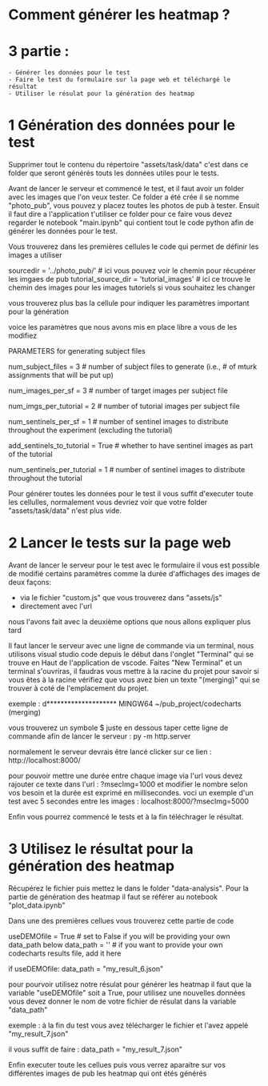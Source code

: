 # Comment générer les heatmap ?

# 3 partie : 
    - Générer les données pour le test
    - Faire le test du formulaire sur la page web et téléchargé le résultat
    - Utiliser le résulat pour la génération des heatmap


# 1 Génération des données pour le test

Supprimer tout le contenu du répertoire "assets/task/data" c'est dans ce folder que seront générés touts les données utiles pour le tests.

Avant de lancer le serveur et commencé le test, et il faut avoir un folder avec les images que l'on veux tester. Ce folder a été crée il se nomme "photo_pub", vous pouvez y placez toutes les photos de pub à tester. Ensuit il faut dire a l'application t'utiliser ce folder pour ce faire vous devez regarder le notebook "main.ipynb" qui contient tout le code python afin de générer les données pour le test.

Vous trouverez dans les premières cellules le code qui permet de définir les images a utiliser 

sourcedir = '../photo_pub/' # ici vous pouvez voir le chemin pour récupérer les imgaes de pub
tutorial_source_dir = 'tutorial_images' # ici ce trouve le chemin des images pour les images tutoriels si vous souhaitez les changer 

vous trouverez plus bas la cellule pour indiquer les paramètres important pour la génération 


voice les paramètres que nous avons mis en place libre a vous de les modifiez

PARAMETERS for generating subject files

num_subject_files = 3     # number of subject files to generate (i.e., # of mturk assignments that will be put up)    

num_images_per_sf = 3    # number of target images per subject file 

num_imgs_per_tutorial = 2 # number of tutorial images per subject file

num_sentinels_per_sf = 1  # number of sentinel images to distribute throughout the experiment (excluding the tutorial)

add_sentinels_to_tutorial = True # whether to have sentinel images as part of the tutorial

num_sentinels_per_tutorial = 1   # number of sentinel images to distribute throughout the tutorial

Pour générer toutes les données pour le test il vous suffit d'executer toute les cellulles, normalement vous devriez voir que votre folder "assets/task/data" n'est plus vide.

# 2 Lancer le tests sur la page web 

Avant de lancer le serveur pour le test avec le formulaire il vous est possible de modifié certains paramètres comme la durée d'affichages des images de deux façons:
 - via le fichier "custom.js" que vous trouverez dans "assets/js"
 - directement avec l'url

nous l'avons fait avec la deuxième options que nous allons expliquer plus tard

Il faut lancer le serveur avec une ligne de commande via un terminal, nous utilisons visual studio code depuis le début dans l'onglet "Terminal" qui se trouve en Haut de l'application de vscode. Faites "New Terminal" et un terminal s'ouvriras, il faudras vous mettre à la racine du projet pour savoir si vous êtes à la racine vérifiez que vous avez bien un texte "(merging)"
qui se trouver à coté de l'emplacement du projet.

exemple : d******************** MINGW64 ~/pub_project/codecharts (merging)


vous trouverez un symbole $ juste en dessous taper cette ligne de commande afin de lancer le serveur : py -m http.server

normalement le serveur devrais être lancé clicker sur ce lien : http://localhost:8000/

pour pouvoir mettre une durée entre chaque image via l'url vous devez rajouter ce texte dans l'url : ?msecImg=1000
et modifier le nombre selon vos besoin et la durée est exprimé en millisecondes.
voci un exemple d'un test avec 5 secondes entre les images : localhost:8000/?msecImg=5000

Enfin vous pourrez commencé le tests et à la fin téléchrager le résultat.

# 3 Utilisez le résultat pour la génération des heatmap

Récupérez le fichier puis mettez le dans le folder "data-analysis".
Pour la partie de génération des heatmap il faut se référer au notebook "plot_data.ipynb"

Dans une des premières cellues vous trouverez cette partie de code 

useDEMOfile = True # set to False if you will be providing your own data_path below
data_path = ''     # if you want to provide your own codecharts results file, add it here

if useDEMOfile: 
    data_path = "my_result_6.json"

pour pourvoir utilisez notre résulat pour générer les heatmap il faut que la variable "useDEMOfile" soit a True, pour utilisez une nouvelles données vous devez donner le nom de votre fichier de résulat dans la variable "data_path"

exemple :  à la fin du test vous avez télécharger le fichier et l'avez appelé "my_result_7.json"

il vous suffit de faire : data_path = "my_result_7.json"

Enfin executer toute les cellues puis vous verrez aparaitre sur vos différentes images de pub les heatmap qui ont étés générés
